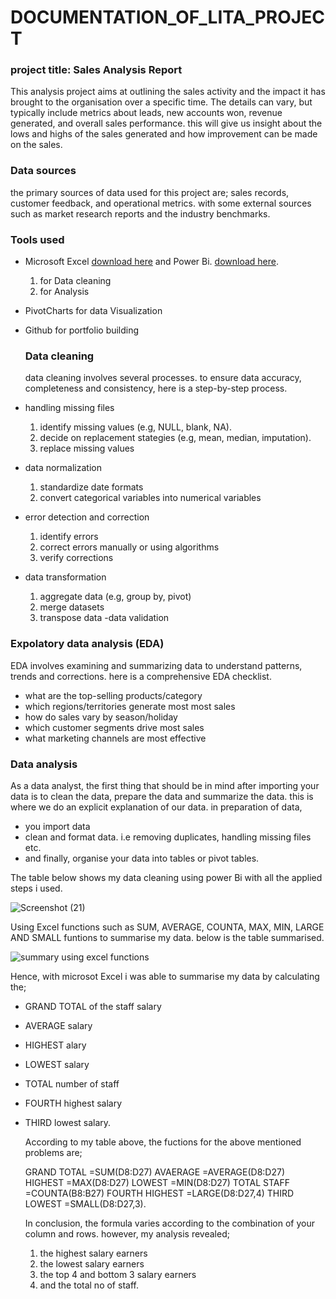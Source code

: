 # DOCUMENTATION_OF_LITA_PROJECT

### project title: Sales Analysis Report

This analysis project aims at outlining the sales activity and the impact it has brought to the organisation over a specific time. The details can vary, but typically include metrics about leads, new accounts won, revenue generated, and overall sales performance. this will give us insight about the lows and highs of the sales generated and how improvement can be made on the sales.

### Data sources
the primary sources of data used for this project are;  sales records, customer feedback, and operational metrics. with some external sources such as market research reports and the industry benchmarks.

### Tools used
- Microsoft Excel [download here](https://www.microsoft.com)  and Power Bi. [download here](https:www.powerbi.microsoft.com/en-us/desktop).
  1.  for Data cleaning
  2.  for Analysis
- PivotCharts for data Visualization
- Github for portfolio building
  
  ### Data cleaning
  data cleaning involves several processes. to ensure data accuracy, completeness and consistency, here is a step-by-step process.
- handling missing files
  1. identify missing values (e.g, NULL, blank, NA).
  2. decide on replacement stategies (e.g,  mean, median, imputation).
  3. replace missing values
- data normalization
  1. standardize date formats
  2. convert categorical variables into numerical variables
- error detection and correction
  1. identify errors
  2. correct errors manually or using algorithms
  3. verify corrections
- data transformation
  1. aggregate data (e.g, group by, pivot)
  2. merge datasets
  3. transpose data
-data validation

### Expolatory data analysis (EDA)
EDA involves examining and summarizing data to understand patterns, trends and corrections. here is a comprehensive EDA checklist.
 -  what are the top-selling products/category
 -  which regions/territories generate most most sales
 -  how do sales vary by season/holiday
 -  which customer segments drive most sales
 -  what marketing channels are most effective

### Data analysis
As a data analyst, the first thing that should be in mind after importing your data is to clean the data, prepare the data and summarize the data.
this is where we do an explicit explanation of our data.
in preparation of data, 
- you import data
- clean and format data. i.e removing duplicates, handling missing files etc.
- and finally, organise your data into tables or pivot tables.

 The table below shows my data cleaning using power Bi with all the applied steps i used.
 
  
  ![Screenshot (21)](https://github.com/user-attachments/assets/828d3696-6b13-4089-9bc5-e72844a15219)

  Using Excel functions such as SUM, AVERAGE, COUNTA, MAX, MIN, LARGE AND SMALL funtions to summarise my data.
  below is the table summarised.
   
![summary using excel functions](https://github.com/user-attachments/assets/46faac1b-a0d4-4f94-8b42-2b448f793db5)

Hence, with microsot Excel i was able to summarise my data by calculating the;
  - GRAND TOTAL of the staff salary
  - AVERAGE salary
  - HIGHEST alary
  - LOWEST salary
  - TOTAL number of staff
  - FOURTH highest salary
  - THIRD lowest salary.

     According to my table above, the fuctions for the above mentioned problems are;

     GRAND TOTAL =SUM(D8:D27)
    AVAERAGE =AVERAGE(D8:D27)
    HIGHEST =MAX(D8:D27)
    LOWEST =MIN(D8:D27)
    TOTAL STAFF =COUNTA(B8:B27)
    FOURTH HIGHEST =LARGE(D8:D27,4)
    THIRD LOWEST  =SMALL(D8:D27,3).
       
    In conclusion, the formula varies according to the combination of your column and rows.
    however, my analysis revealed;
    1. the highest salary earners
    2. the lowest salary earners
    3. the top 4 and bottom 3 salary earners
    4. and the total no of staff.
    

    

  

